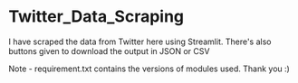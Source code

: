 # Twitter_Data_Scraping
I have scraped the data from Twitter here using Streamlit.
There's also buttons given to download the output in JSON or CSV


Note - requirement.txt contains the versions of modules used.
Thank you :)
